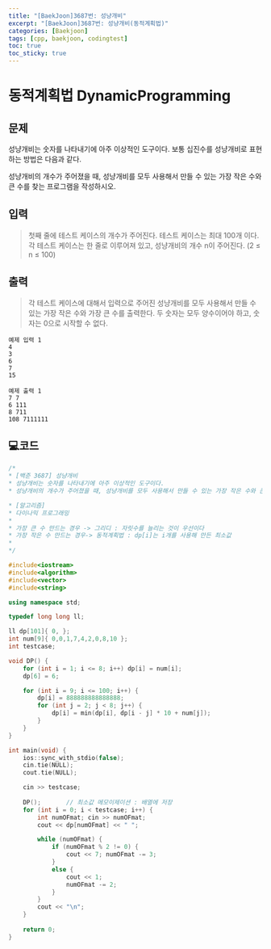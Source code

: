 ```yaml
---
title: "[BaekJoon]3687번: 성냥개비"
excerpt: "[BaekJoon]3687번: 성냥개비(동적계획법)"
categories: [Baekjoon]
tags: [cpp, baekjoon, codingtest]
toc: true
toc_sticky: true
---
```


# 동적계획법 DynamicProgramming

## 문제

성냥개비는 숫자를 나타내기에 아주 이상적인 도구이다. 보통 십진수를 성냥개비로 표현하는 방법은 다음과 같다.  

성냥개비의 개수가 주어졌을 때, 성냥개비를 모두 사용해서 만들 수 있는 가장 작은 수와 큰 수를 찾는 프로그램을 작성하시오.                

## 입력

> 첫째 줄에 테스트 케이스의 개수가 주어진다. 테스트 케이스는 최대 100개 이다. 각 테스트 케이스는 한 줄로 이루어져 있고, 성냥개비의 개수 n이 주어진다. (2 ≤ n ≤ 100)  

## 출력

> 각 테스트 케이스에 대해서 입력으로 주어진 성냥개비를 모두 사용해서 만들 수 있는 가장 작은 수와 가장 큰 수를 출력한다. 두 숫자는 모두 양수이어야 하고, 숫자는 0으로 시작할 수 없다.   

    예제 입력 1 
    4
    3
    6
    7
    15

    예제 출력 1 
    7 7
    6 111
    8 711
    108 7111111 


## 💻코드

```cpp
/*
* [백준 3687] 성냥개비
* 성냥개비는 숫자를 나타내기에 아주 이상적인 도구이다.
* 성냥개비의 개수가 주어졌을 때, 성냥개비를 모두 사용해서 만들 수 있는 가장 작은 수와 큰 수를 찾는 프로그램을 작성하시오.

* [알고리즘]
* 다이나믹 프로그래밍
* 
* 가장 큰 수 만드는 경우 -> 그리디 : 자릿수를 늘리는 것이 우선이다
* 가장 작은 수 만드는 경우-> 동적계획법 : dp[i]는 i개를 사용해 만든 최소값
*
*/

#include<iostream>
#include<algorithm>
#include<vector>	
#include<string>

using namespace std;

typedef long long ll;

ll dp[101]{ 0, };
int num[9]{ 0,0,1,7,4,2,0,8,10 };
int testcase;

void DP() {
	for (int i = 1; i <= 8; i++) dp[i] = num[i];
	dp[6] = 6;

	for (int i = 9; i <= 100; i++) {
		dp[i] = 888888888888888;
		for (int j = 2; j < 8; j++) {
			dp[i] = min(dp[i], dp[i - j] * 10 + num[j]);
		}
	}
}

int main(void) {
	ios::sync_with_stdio(false);
	cin.tie(NULL);
	cout.tie(NULL);

	cin >> testcase;
	
	DP();		// 최소값 메모이제이션 : 배열에 저장
	for (int i = 0; i < testcase; i++) {
		int numOFmat; cin >> numOFmat;
		cout << dp[numOFmat] << " ";

		while (numOFmat) {
			if (numOFmat % 2 != 0) {
				cout << 7; numOFmat -= 3;
			}
			else {
				cout << 1;
				numOFmat -= 2;
			}
		}
		cout << "\n";
	}
	
	return 0;
}
```